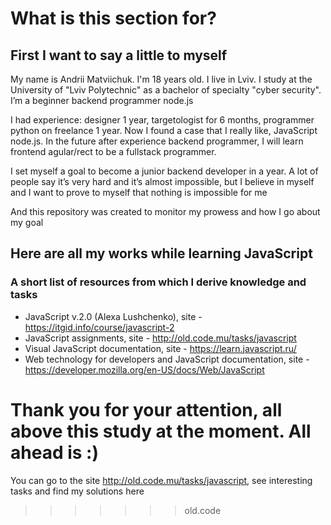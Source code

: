 # What is this section for?


## First I want to say a little to myself

My name is Andrii Matviichuk. I'm 18 years old. I live in Lviv. I study at the University of "Lviv Polytechnic" as a bachelor of specialty "cyber security". I’m a beginner backend programmer node.js

I had experience: designer 1 year, targetologist for 6 months, programmer python on freelance 1 year. Now I found a case that I really like, JavaScript node.js. 
In the future after experience backend programmer, I will learn frontend agular/rect to be a fullstack programmer.

I set myself a goal to become a junior backend developer in a year. A lot of people say it’s very hard and it’s almost impossible, but I believe in myself and I want to prove to myself that nothing is impossible for me

And this repository was created to monitor my prowess and how I go about my goal


## Here are all my works while learning JavaScript
### A short list of resources from which I derive knowledge and tasks
+ JavaScript v.2.0 (Alexa Lushchenko), site - https://itgid.info/course/javascript-2
+ JavaScript assignments, site - http://old.code.mu/tasks/javascript
+ Visual JavaScript documentation, site - https://learn.javascript.ru/
+ Web technology for developers and JavaScript documentation, site - https://developer.mozilla.org/en-US/docs/Web/JavaScript

Thank you for your attention, all above this study at the moment. All ahead is :)
=======
You can go to the site http://old.code.mu/tasks/javascript, see interesting tasks and find my solutions here
>>>>>>> old.code
